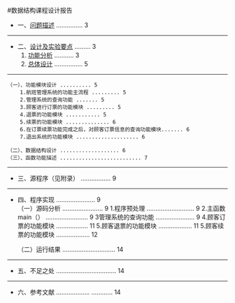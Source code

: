 ﻿
#数据结构课程设计报告
* 一、[问题描述]() ............... 3 
* **
* 二、[设计及实验要点]() ......... 3
    1. [功能分析]() ........... 3   
    2. [总体设计]() ................ 5  
***  
    （一）、功能模块设计 .......... 5   
        1.航班管理系统的功能主流程 ......... 5   
        2.管理系统的查询功能 ....... 5   
        3.顾客进行订票的功能模块 ......... 5    
        4.退票的功能模块 ........... 5  
        5.续票的功能模块 .............. 6   
        6.在订票续票功能完成之后，对顾客订票信息的查询功能模块....... 6  
        7.退出系统的功能模块 .................... 6 

    （二）、数据结构设计 ................... 6 
    （三）、函数功能描述 .......................... 7 
***
* 三、源程序（见附录） ................. 9 
* **
* 四、程序实现 ...................... 9     
    （一）源码分析 ....................... 9 
        1.程序预处理 ........................... 9 
        2.主函数main（） ........................ 9 
        3管理系统的查询功能 ...................... 9 
        4.顾客订票的功能模块 .................. 11 
        5.顾客退票的功能模块 ................... 11 
        5.顾客续票的功能模块 ................... 12 

    （二）运行结果 .............................. 14 
***
* 五、不足之处 .................................. 14
***
 * 六、参考文献 ...................
............ 14 